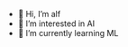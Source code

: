 - 👋 Hi, I’m alf
- 👀 I’m interested in AI
- 🌱 I’m currently learning ML

<!---
alf806/alf806 is a ✨ special ✨ repository because its `README.md` (this file) appears on your GitHub profile.
You can click the Preview link to take a look at your changes.
--->
